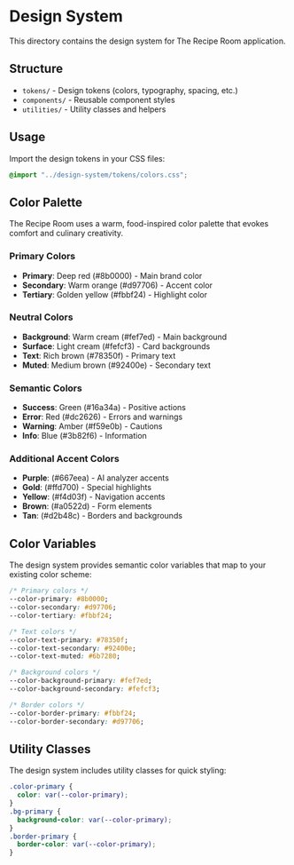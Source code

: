 # Design System

This directory contains the design system for The Recipe Room application.

## Structure

- `tokens/` - Design tokens (colors, typography, spacing, etc.)
- `components/` - Reusable component styles
- `utilities/` - Utility classes and helpers

## Usage

Import the design tokens in your CSS files:

```css
@import "../design-system/tokens/colors.css";
```

## Color Palette

The Recipe Room uses a warm, food-inspired color palette that evokes comfort and culinary creativity.

### Primary Colors

- **Primary**: Deep red (#8b0000) - Main brand color
- **Secondary**: Warm orange (#d97706) - Accent color
- **Tertiary**: Golden yellow (#fbbf24) - Highlight color

### Neutral Colors

- **Background**: Warm cream (#fef7ed) - Main background
- **Surface**: Light cream (#fefcf3) - Card backgrounds
- **Text**: Rich brown (#78350f) - Primary text
- **Muted**: Medium brown (#92400e) - Secondary text

### Semantic Colors

- **Success**: Green (#16a34a) - Positive actions
- **Error**: Red (#dc2626) - Errors and warnings
- **Warning**: Amber (#f59e0b) - Cautions
- **Info**: Blue (#3b82f6) - Information

### Additional Accent Colors

- **Purple**: (#667eea) - AI analyzer accents
- **Gold**: (#ffd700) - Special highlights
- **Yellow**: (#f4d03f) - Navigation accents
- **Brown**: (#a0522d) - Form elements
- **Tan**: (#d2b48c) - Borders and backgrounds

## Color Variables

The design system provides semantic color variables that map to your existing color scheme:

```css
/* Primary colors */
--color-primary: #8b0000;
--color-secondary: #d97706;
--color-tertiary: #fbbf24;

/* Text colors */
--color-text-primary: #78350f;
--color-text-secondary: #92400e;
--color-text-muted: #6b7280;

/* Background colors */
--color-background-primary: #fef7ed;
--color-background-secondary: #fefcf3;

/* Border colors */
--color-border-primary: #fbbf24;
--color-border-secondary: #d97706;
```

## Utility Classes

The design system includes utility classes for quick styling:

```css
.color-primary {
  color: var(--color-primary);
}
.bg-primary {
  background-color: var(--color-primary);
}
.border-primary {
  border-color: var(--color-primary);
}
```
